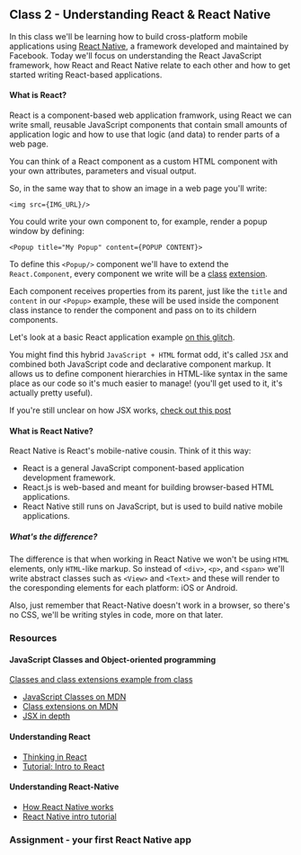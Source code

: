 ## Class 2 - Understanding React & React Native

In this class we'll be learning how to build cross-platform mobile applications using [React Native](https://facebook.github.io/react-native/), a framework developed and maintained by Facebook.
Today we'll focus on understanding the React JavaScript framework, how React and React Native relate to each other and how to get started writing React-based applications.

#### What is React?
React is a component-based web application framwork, using React we can write small, reusable JavaScript components that contain small amounts of application logic and how to use that logic (and data) to render parts of a web page.

You can think of a React component as a custom HTML component with your own attributes, parameters and visual output.

So, in the same way that to show an image in a web page you'll write:

`<img src={IMG_URL}/>`

You could write your own component to, for example, render a popup window by defining:

`<Popup title="My Popup" content={POPUP CONTENT}>`

To define this `<Popup/>` component we'll have to extend the `React.Component`, every component we write will be a [class](https://developer.mozilla.org/en-US/docs/Web/JavaScript/Reference/Classes) [extension](https://developer.mozilla.org/en-US/docs/Web/JavaScript/Reference/Classes/extends).

Each component receives properties from its parent, just like the `title` and `content` in our `<Popup>` example,
these will be used inside the component class instance to render the component and pass on to its childern components.

Let's look at a basic React application example [on this glitch](https://glitch.com/~react-basic).

You might find this hybrid `JavaScript + HTML` format odd, it's called `JSX` and combined both JavaScript code
and declarative component markup. It allows us to define component hierarchies in HTML-like syntax in the same 
place as our code so it's much easier to manage! (you'll get used to it, it's actually pretty useful).

If you're still unclear on how JSX works, [check out this post](https://reactjs.org/docs/jsx-in-depth.html)

#### What is React Native?

React Native is React's mobile-native cousin. Think of it this way:
- React is a general JavaScript component-based application development framework.
- React.js is web-based and meant for building browser-based HTML applications.
- React Native still runs on JavaScript, but is used to build native mobile applications.

##### What's the difference?
The difference is that when working in React Native we won't be using `HTML` elements, only `HTML`-like markup.
So instead of `<div>`, `<p>`, and `<span>` we'll write abstract classes such as `<View>` and `<Text>` and these
will render to the coresponding elements for each platform: iOS or Android.

Also, just remember that React-Native doesn't work in a browser, so there's no CSS, we'll be writing styles in code,
more on that later.

### Resources

#### JavaScript Classes and Object-oriented programming

[Classes and class extensions example from class](https://github.com/BarakChamo/Mobile-Application-Development/blob/master/Classes/examples/classes-and-extensions.js) 

- [JavaScript Classes on MDN](https://developer.mozilla.org/en-US/docs/Web/JavaScript/Reference/Classes)
- [Class extensions on MDN](https://developer.mozilla.org/en-US/docs/Web/JavaScript/Reference/Classes/extends)
- [JSX in depth](https://reactjs.org/docs/jsx-in-depth.html)

#### Understanding React
- [Thinking in React](https://reactjs.org/docs/thinking-in-react.html)
- [Tutorial: Intro to React](https://reactjs.org/tutorial/tutorial.html)

#### Understanding React-Native
- [How React Native works](https://hackernoon.com/understanding-react-native-bridge-concept-e9526066ddb8)
- [React Native intro tutorial](https://facebook.github.io/react-native/docs/tutorial.html)

### Assignment - your first React Native app
